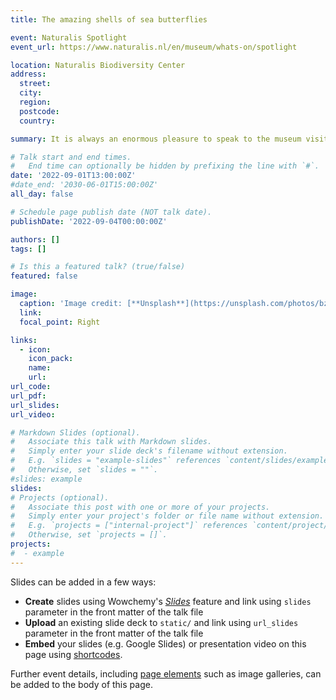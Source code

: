 ```yaml
---
title: The amazing shells of sea butterflies

event: Naturalis Spotlight
event_url: https://www.naturalis.nl/en/museum/whats-on/spotlight

location: Naturalis Biodiversity Center
address:
  street:
  city:
  region: 
  postcode:
  country:

summary: It is always an enormous pleasure to speak to the museum visitors about our research. This time I have teamed up with Giada Spagliardi (Naturalis) to share our passion for sea shells and explain *how* and *why* they are used by scientists. We showed how shells are produced, how they can be used as environmental sentinels, and to predict evolution. 

# Talk start and end times.
#   End time can optionally be hidden by prefixing the line with `#`.
date: '2022-09-01T13:00:00Z'
#date_end: '2030-06-01T15:00:00Z'
all_day: false

# Schedule page publish date (NOT talk date).
publishDate: '2022-09-04T00:00:00Z'

authors: []
tags: []

# Is this a featured talk? (true/false)
featured: false

image:
  caption: 'Image credit: [**Unsplash**](https://unsplash.com/photos/bzdhc5b3Bxs)'
  link:
  focal_point: Right

links:
  - icon: 
    icon_pack: 
    name: 
    url: 
url_code:
url_pdf:
url_slides:
url_video:

# Markdown Slides (optional).
#   Associate this talk with Markdown slides.
#   Simply enter your slide deck's filename without extension.
#   E.g. `slides = "example-slides"` references `content/slides/example-slides.md`.
#   Otherwise, set `slides = ""`.
#slides: example
slides: 
# Projects (optional).
#   Associate this post with one or more of your projects.
#   Simply enter your project's folder or file name without extension.
#   E.g. `projects = ["internal-project"]` references `content/project/deep-learning/index.md`.
#   Otherwise, set `projects = []`.
projects:
#  - example
---
```



Slides can be added in a few ways:

- **Create** slides using Wowchemy's [_Slides_](https://wowchemy.com/docs/managing-content/#create-slides) feature and link using `slides` parameter in the front matter of the talk file
- **Upload** an existing slide deck to `static/` and link using `url_slides` parameter in the front matter of the talk file
- **Embed** your slides (e.g. Google Slides) or presentation video on this page using [shortcodes](https://wowchemy.com/docs/writing-markdown-latex/).

Further event details, including [page elements](https://wowchemy.com/docs/writing-markdown-latex/) such as image galleries, can be added to the body of this page.
